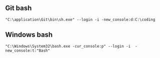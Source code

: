 ## Git bash

```
"C:\application\Git\bin\sh.exe" --login -i -new_console:d:C:\coding
```

## Windows bash

```
"C:\Windows\System32\bash.exe -cur_console:p" --login -i  -new_console:t:"Bash"
```
